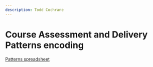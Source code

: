 ```yaml
---
description: Todd Cochrane
---
```


# Course Assessment and Delivery Patterns encoding

[Patterns spreadsheet](https://docs.google.com/spreadsheets/d/1GDo87F4KPTUJJeaNQMhjto5XFdS8q2U3xF7RrN2D9jQ/edit?usp=sharing)



